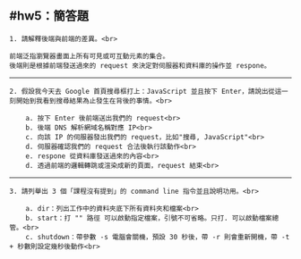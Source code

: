 #hw5：簡答題
----
    1. 請解釋後端與前端的差異。<br>
    
    前端泛指瀏覽器畫面上所有可見或可互動元素的集合。
    後端則是根據前端發送過來的 request 來決定對伺服器和資料庫的操作並 respone。
----
    2. 假設我今天去 Google 首頁搜尋框打上：JavaScript 並且按下 Enter，請說出從這一刻開始到我看到搜尋結果為止發生在背後的事情。<br>
    
        a. 按下 Enter 後前端送出我們的 request<br>
        b. 後端 DNS 解析網域名稱對應 IP<br>
        c. 向該 IP 的伺服器發出我們的 request，比如"搜尋, JavaScript"<br>
        d. 伺服器確認我們的 request 合法後執行該動作<br>
        e. respone 從資料庫發送過來的內容<br>
        d. 透過前端的邏輯轉跳或渲染成新的頁面，request 結束<br>
----
    3. 請列舉出 3 個「課程沒有提到」的 command line 指令並且說明功用。<br>

        a. dir：列出工作中的資料夾底下所有資料夾和檔案<br>
        b. start：打 "" 路徑 可以啟動指定檔案，引號不可省略。只打. 可以啟動檔案總管。<br>
        c. shutdown：帶參數 -s 電腦會關機，預設 30 秒後，帶 -r 則會重新開機，帶 -t + 秒數則設定幾秒後動作<br>

        
    
